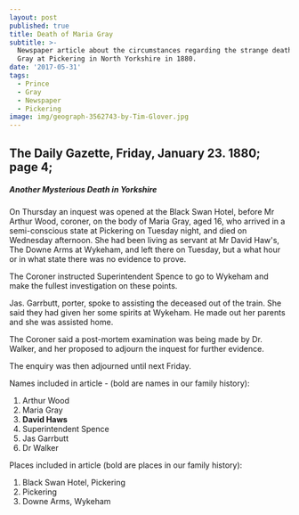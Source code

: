 ```yaml
---
layout: post
published: true
title: Death of Maria Gray
subtitle: >-
  Newspaper article about the circumstances regarding the strange death of Maria
  Gray at Pickering in North Yorkshire in 1880.
date: '2017-05-31'
tags:
  - Prince
  - Gray
  - Newspaper
  - Pickering
image: img/geograph-3562743-by-Tim-Glover.jpg
---
```

## The Daily Gazette, Friday, January 23. 1880; page 4; 

##### Another Mysterious Death in Yorkshire

On Thursday an inquest was opened at the Black Swan Hotel, before Mr Arthur Wood, coroner, on the body of Maria Gray, aged 16, who arrived in a semi-conscious state at Pickering on Tuesday night, and died on Wednesday afternoon. She had been living as servant at Mr David Haw's, The Downe Arms at Wykeham, and left there on Tuesday, but a what hour or in what state there was no evidence to prove.

The Coroner instructed Superintendent Spence to go to Wykeham and make the fullest investigation on these points.

Jas. Garrbutt, porter, spoke to assisting the deceased out of the train. She said they had given her some spirits at Wykeham.  He made out her parents and she was assisted home. 

The Coroner said a post-mortem examination was being made by Dr. Walker, and her proposed to adjourn the inquest for further evidence.

The enquiry was then adjourned until next Friday.

Names included in article - (bold are names in our family history): 
1. Arthur Wood
1. Maria Gray
1. **David Haws**
1. Superintendent Spence
1. Jas Garrbutt
1. Dr Walker

Places included in article (bold are places in our family history):
1. Black Swan Hotel, Pickering
1. Pickering
1. Downe Arms, Wykeham
